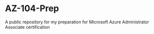 # AZ-104-Prep
A public repository for my preparation for Microsoft Azure Administrator Associate certification
